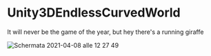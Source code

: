 # Unity3DEndlessCurvedWorld
It will never be the game of the year, but hey there's a running giraffe

![Schermata 2021-04-08 alle 12 27 49](https://user-images.githubusercontent.com/38981338/114012313-77448f00-9866-11eb-8887-ccf4cd3ca741.png)


